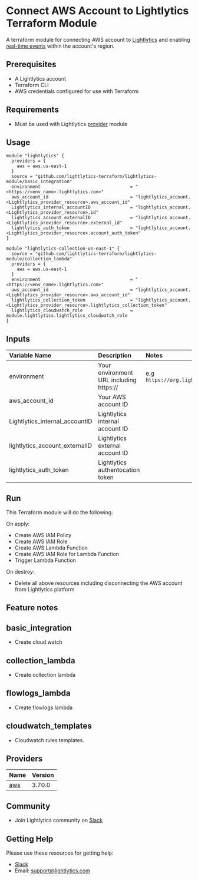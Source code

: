 Connect AWS Account to Lightlytics Terraform Module
===================================================
A terraform module for connecting AWS account to [Lightlytics](https://www.lightlytics.com/) and enabling [real-time events](https://www.lightlytics.com/events) within the account's region.


Prerequisites
-------------
- A Lightlytics account
- Terraform CLI
- AWS credentials configured for use with Terraform


Requirements
------------
- Must be used with Lightlytics [provider](https://github.com/lightlytics-terraform/lightlytics-provider.git) module


Usage
-----
```hcl
module "lightlytics" {
  providers = {
    aws = aws.us-east-1
  }
  source = "github.com/lightlytics-terraform/lightlytics-module/basic_integration"
  environment                                  = "<https://<env_name>.lightlytics.com>"
  aws_account_id                               = "lightlytics_account.<Lightlytics_provider_resource>.aws_account_id"
  Lightlytics_internal_accountID               = "lightlytics_account.<Lightlytics_provider_resource>.id"
  lightlytics_account_externalID               = "lightlytics_account.<Lightlytics_provider_resource>.external_id"
  lightlytics_auth_token                       = "lightlytics_account.<Lightlytics_provider_resource>.account_auth_token"
}

module "lightlytics-collection-us-east-1" {
  source = "github.com/lightlytics-terraform/lightlytics-module/collection_lambda"
  providers = {
    aws = aws.us-east-1
  }
  environment                                  = "<https://<env_name>.lightlytics.com>"
  aws_account_id                               = "lightlytics_account.<Lightlytics_provider_resource>.aws_account_id"
  lightlytics_collection_token                 = "lightlytics_account.<Lightlytics_provider_resource>.lightlytics_collection_token"
  lightlytics_cloudwatch_role                  = module.lightlytics.lightlytics_cloudwatch_role
}
```


Inputs
------
| Variable Name                     | Description                             | Notes                                                                        | Type     | Required? | Default |
| :-------------------------------- | :-------------------------------------  | :----------------------------------------------------------------------------|:---------|:--------- |:--------|
| environment                       | Your environment URL including https:// | e.g `https://org.lightlytics.com`                                           | `string` | Yes       | n/a     |
| aws_account_id                    | Your AWS account ID                     |                                                                              | `string` | Yes       | n/a     |
| Lightlytics_internal_accountID    | Lightlytics internal account ID         |                                                                              | `string` | Yes       | n/a     |
| lightlytics_account_externalID    | Lightlytics external account ID         |                                                                              | `string` | Yes       | n/a     |
| lightlytics_auth_token            | Lightlytics authentocation token        |                                                                              | `string` | Yes       | n/a     |


Run
---
This Terraform module will do the following:

On apply:
- Create AWS IAM Policy
- Create AWS IAM Role
- Create AWS Lambda Function
- Create AWS IAM Role for Lambda Function
- Trigger Lambda Function

On destroy:
- Delete all above resources including disconnecting the AWS account from Lightlytics platform


## Feature notes


basic_integration
-----

- Create cloud watch


collection_lambda
-----

- Create collection lambda


flowlogs_lambda
-----

- Create flowlogs lambda

cloudwatch_templates
-----

- Cloudwatch rules templates.



## Providers
| Name | Version |
|------|---------|
| <a name="provider_aws"></a> [aws](#provider\_aws) | 3.70.0 |


Community
---------
- Join Lightlytics community on [Slack](https://join.slack.com/t/lightlyticscommunity/shared_invite/zt-1f7dk2yo7-xBTOU_o4tOnAjoFxfHVF8Q)


Getting Help
------------
Please use these resources for getting help:
- [Slack](https://join.slack.com/t/lightlyticscommunity/shared_invite/zt-1f7dk2yo7-xBTOU_o4tOnAjoFxfHVF8Q)
- Email: support@lightlytics.com
